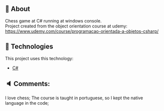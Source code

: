 ## :page_facing_up: About
Chess game at C# running at windows console. <br/>
Project created from the object orientation course at udemy: https://www.udemy.com/course/programacao-orientada-a-objetos-csharp/ <br />
</div>

<div id="tecnologies"> 

## :rocket: Technologies
This project uses this technology:
- [C#](https://docs.microsoft.com/pt-br/dotnet/csharp/)
</div>

## :speaker: Comments:
I love chess;
The course is taught in portuguese, so I kept the native language in the code;
